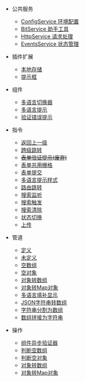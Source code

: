 - 公共服务
  - [ConfigService 环境配置](zh-cn/common/config-service)
  - [BitService 助手工具](zh-cn/common/bit-service)
  - [HttpService 请求处理](zh-cn/common/http-service)
  - [EventsService 状态管理](zh-cn/common/events-service)

- 插件扩展
  - [本地存储](zh-cn/plugin/storage-service)
  - [提示框](zh-cn/plugin/swal-service)

- 组件
  - [多语言切换器](zh-cn/component/bit-i18n-switch)
  - [多语言提示](zh-cn/component/bit-i18n-tips)
  - [验证错误提示](zh-cn/component/bit-error-tip)

- 指令
  - [返回上一级](zh-cn/directive/bit-back)
  - [跨级跳转](zh-cn/directive/bit-cross-level)
  - [~~表单验证提示(废弃)~~](zh-cn/directive/bit-explain)
  - [表单共用栅格](zh-cn/directive/bit-form-col)
  - [表单提交](zh-cn/directive/bit-form-submit)
  - [多语言提示样式](zh-cn/directive/bit-i18n-tips-style)
  - [路由跳转](zh-cn/directive/bit-open)
  - [搜索监听](zh-cn/directive/bit-search-change)
  - [搜索触发](zh-cn/directive/bit-search-start)
  - [搜索清除](zh-cn/directive/bit-search-clear)
  - [状态切换](zh-cn/directive/bit-status-change)
  - [上传](zh-cn/directive/bit-upload)

- 管道
  - [定义](zh-cn/pipe/defined)
  - [未定义](zh-cn/pipe/undefined)
  - [空数组](zh-cn/pipe/empty-array)
  - [空对象](zh-cn/pipe/empty-object)
  - [对象转数组](zh-cn/pipe/object-to-array)
  - [对象转Map对象](zh-cn/pipe/object-to-map)
  - [多语言填补显示](zh-cn/pipe/json-chose)
  - [JSON字符串转数组](zh-cn/pipe/json-parse)
  - [字符串分割为数组](zh-cn/pipe/split)
  - [数组拼接为字符串](zh-cn/pipe/join)

- 操作
  - [组件异步验证器](zh-cn/operate/async-validator)
  - [判断空数组](zh-cn/operate/empty-array)
  - [判断空对象](zh-cn/operate/empty-object)
  - [对象转数组](zh-cn/operate/object-to-array)
  - [对象转Map对象](zh-cn/operate/object-to-map)